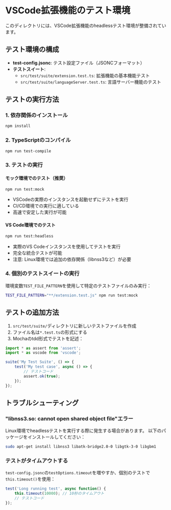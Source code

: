 # VSCode拡張機能のテスト環境

このディレクトリには、VSCode拡張機能のheadlessテスト環境が整備されています。

## テスト環境の構成

- **test-config.jsonc**: テスト設定ファイル（JSONCフォーマット）
- **テストスイート**: 
  - `src/test/suite/extension.test.ts`: 拡張機能の基本機能テスト
  - `src/test/suite/languageServer.test.ts`: 言語サーバー機能のテスト

## テストの実行方法

### 1. 依存関係のインストール
```bash
npm install
```

### 2. TypeScriptのコンパイル
```bash
npm run test-compile
```

### 3. テストの実行

#### モック環境でのテスト（推奨）
```bash
npm run test:mock
```
- VSCodeの実際のインスタンスを起動せずにテストを実行
- CI/CD環境での実行に適している
- 高速で安定した実行が可能

#### VS Code環境でのテスト
```bash
npm run test:headless
```
- 実際のVS Codeインスタンスを使用してテストを実行
- 完全な統合テストが可能
- 注意: Linux環境では追加の依存関係（libnss3など）が必要

### 4. 個別のテストスイートの実行
環境変数`TEST_FILE_PATTERN`を使用して特定のテストファイルのみ実行：
```bash
TEST_FILE_PATTERN="**/extension.test.js" npm run test:mock
```

## テストの追加方法

1. `src/test/suite/`ディレクトリに新しいテストファイルを作成
2. ファイル名は`*.test.ts`の形式にする
3. Mochaのtdd形式でテストを記述：

```typescript
import * as assert from 'assert';
import * as vscode from 'vscode';

suite('My Test Suite', () => {
    test('My test case', async () => {
        // テストコード
        assert.ok(true);
    });
});
```

## トラブルシューティング

### "libnss3.so: cannot open shared object file"エラー
Linux環境でheadlessテストを実行する際に発生する場合があります。
以下のパッケージをインストールしてください：
```bash
sudo apt-get install libnss3 libatk-bridge2.0-0 libgtk-3-0 libgbm1
```

### テストがタイムアウトする
`test-config.jsonc`の`testOptions.timeout`を増やすか、個別のテストで`this.timeout()`を使用：
```typescript
test('Long running test', async function() {
    this.timeout(10000); // 10秒のタイムアウト
    // テストコード
});
```